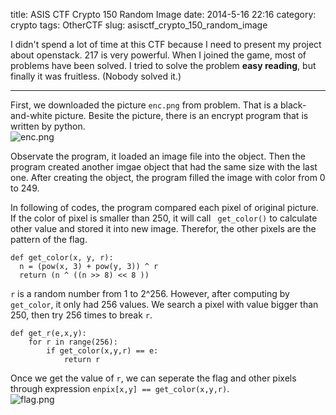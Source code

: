 title: ASIS CTF Crypto 150 Random Image
date: 2014-5-16 22:16
category: crypto
tags: OtherCTF
slug: asisctf_crypto_150_random_image

I didn't spend a lot of time at this CTF because I need to present my project about openstack. 217 is very powerful. When I joined the game, most of problems have been solved. I tried to solve the problem **easy reading**, but finally it was fruitless. (Nobody solved it.)  
* * *

First, we downloaded the picture `enc.png` from problem. That is a black-and-white picture. Besite the picture, there is an encrypt program that is written by python.  
![enc.png]({filename}/images/asisctf_2014_randomimage_1.png)  

Observate the program, it loaded an image file into the object. Then the program created another imgae object that had the same size with the last one. After creating the object, the program filled the image with color from 0 to 249.  
  
In following of codes, the program compared each pixel of original picture. If the color of pixel is smaller than 250, it will call ` get_color()` to calculate other value and stored it into new image. Therefor, the other pixels are the pattern of the flag.  

```
def get_color(x, y, r):
  n = (pow(x, 3) + pow(y, 3)) ^ r
  return (n ^ ((n >> 8) << 8 ))
```

`r` is a random number from 1 to 2^256. However, after computing by `get_color`, it only had 256 values. We search a pixel with value bigger than 250, then try 256 times to break `r`.  

```
def get_r(e,x,y):
    for r in range(256):
        if get_color(x,y,r) == e:
            return r
```

Once we get the value of `r`, we can seperate the flag and other pixels through expression `enpix[x,y] == get_color(x,y,r)`.  
![flag.png]({filename}/images/asisctf_2014_randomimage_flag.png)  
